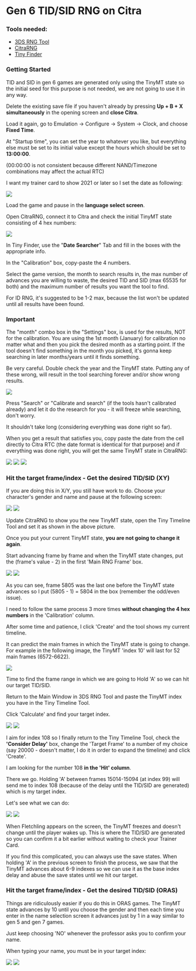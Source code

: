 # Gen 6 TID/SID RNG on Citra

### Tools needed: 

* [3DS RNG Tool](https://github.com/wwwwwwzx/3DSRNGTool/releases/tag/1.0.5)
* [CitraRNG](https://github.com/Admiral-Fish/CitraRNG/releases/tag/v3.1.0)
* [Tiny Finder](https://github.com/Bambo-Rambo/TinyFinder)


### Getting Started

TID and SID in gen 6 games are generated only using the TinyMT state so the initial seed for this purpose is not needed, we are not going to use it in any way.

Delete the existing save file if you haven't already by pressing **Up + B + X simultaneously** in the opening screen and **close Citra**. 

Load it again, go to Emulation -> Configure -> System -> Clock, and choose **Fixed Time**. 

At "Startup time", you can set the year to whatever you like, but everything else must be set to its initial value except the hours which should be set to **13:00:00**. 

(00:00:00 is not consistent because different NAND/Timezone combinations may affect the actual RTC)

I want my trainer card to show 2021 or later so I set the date as following:

![](https://raw.githubusercontent.com/Bambo-Rambo/RNG-Guides/main/Images/ID/ID1.png)

Load the game and pause in the **language select screen**. 

Open CitraRNG, connect it to Citra and check the initial TinyMT state consisting of 4 hex numbers:

![](https://raw.githubusercontent.com/Bambo-Rambo/RNG-Guides/main/Images/ID/ID2.png)

In Tiny Finder, use the "**Date Searcher**" Tab and fill in the boxes with the appropriate info. 

In the "Calibration" box, copy-paste the 4 numbers.

Select the game version, the month to search results in, the max number of advances you are willing to waste, the desired TID and SID (max 65535 for both) and the maximum number of results you want the tool to find. 

For ID RNG, it's suggested to be 1-2 max, because the list won't be updated until all results have been found.

### **Important**

The "month" combo box in the "Settings" box, is used for the results, NOT for the calibration. You are using the 1st month (January) for calibration no matter what and then you pick the desired month as a starting point. If the tool doesn't find something in the month you picked, it's gonna keep searching in later months/years until it finds something. 

Be very careful. Double check the year and the TinyMT state. Putting any of these wrong, will result in the tool searching forever and/or show wrong results.

![](https://raw.githubusercontent.com/Bambo-Rambo/RNG-Guides/main/Images/ID/ID3.png)

Press "Search" or "Calibrate and search" (if the tools hasn't calibrated already) and let it do the research for you - it will freeze while searching, don't worry. 

It shouldn't take long (considering everything was done right so far). 

When you get a result that satisfies you, copy paste the date from the cell directly to Citra RTC (the date format is identical for that purpose) 
and if everything was done right, you will get the same TinyMT state in CitraRNG:

![](https://raw.githubusercontent.com/Bambo-Rambo/RNG-Guides/main/Images/ID/ID4.png)
![](https://raw.githubusercontent.com/Bambo-Rambo/RNG-Guides/main/Images/ID/ID6.png)
![](https://raw.githubusercontent.com/Bambo-Rambo/RNG-Guides/main/Images/ID/ID5.png)

### Hit the target frame/index - Get the desired TID/SID (XY)

If you are doing this in X/Y, you still have work to do. Choose your character's gender and name and pause at the following screen:

![](https://raw.githubusercontent.com/Bambo-Rambo/RNG-Guides/main/Images/ID/ID7.png)
![](https://raw.githubusercontent.com/Bambo-Rambo/RNG-Guides/main/Images/ID/ID8.png)

Update CitraRNG to show you the new TinyMT state, open the Tiny Timeline Tool and set it as shown in the above picture. 

Once you put your current TinyMT state, **you are not going to change it again**. 

Start advancing frame by frame and when the TinyMT state changes, put the (frame's value - 2) in the first 'Main RNG Frame' box.

![](https://raw.githubusercontent.com/Bambo-Rambo/RNG-Guides/main/Images/ID/ID9.png)
![](https://raw.githubusercontent.com/Bambo-Rambo/RNG-Guides/main/Images/ID/ID10.png)

As you can see, frame 5805 was the last one before the TinyMT state advances so I put (5805 - 1) = 5804 in the box (remember the odd/even issue).

I need to follow the same process 3 more times **without changing the 4 hex numbers** in the 'Calibration' column. 

After some time and patience, I click 'Create' and the tool shows my current timeline. 

It can predict the main frames in which the TinyMT state is going to change. 
For example in the following image, the TinyMT 'index 10' will last for 52 main frames (6572-6622).

![](https://raw.githubusercontent.com/Bambo-Rambo/RNG-Guides/main/Images/ID/ID11.png)

Time to find the frame range in which we are going to Hold 'A' so we can hit our target TID/SID. 

Return to the Main Window in 3DS RNG Tool and paste the TinyMT index you have in the Tiny Timeline Tool. 

Click 'Calculate' and find your target index.

![](https://raw.githubusercontent.com/Bambo-Rambo/RNG-Guides/main/Images/ID/ID12.png)
![](https://raw.githubusercontent.com/Bambo-Rambo/RNG-Guides/main/Images/ID/ID13.png)

I aim for index 108 so I finally return to the Tiny Timeline Tool, check the **'Consider Delay'** box, change the 'Target Frame' to a number of my choice (say 20000 - doesn't matter, I do it in order to expand the timeline) and click 'Create'. 

I am looking for the number 108 **in the 'Hit' column**. 

There we go. Holding 'A' between frames 15014-15094 (at index 99) will send me to index 108 (because of the delay until the TID/SID are generated) which is my target index.

Let's see what we can do:

![](https://raw.githubusercontent.com/Bambo-Rambo/RNG-Guides/main/Images/ID/ID14.png)
![](https://raw.githubusercontent.com/Bambo-Rambo/RNG-Guides/main/Images/ID/ID15.png)

When Fletchling appears on the screen, the TinyMT freezes and doesn't change until the player wakes up. This is where the TID/SID are generated so you can confirm it a bit earlier without waiting to check your Trainer Card.

If you find this complicated, you can always use the save states. 
When holding 'A' in the previous screen to finish the process, we saw that the TinyMT advances about 6-9 indexes so we can use it as the base index delay and abuse the save states until we hit our target.

### Hit the target frame/index - Get the desired TID/SID (ORAS)

Things are ridiculously easier if you do this in ORAS games. The TinyMT state advances by 10 until you choose the gender and then each time you enter in the name selection screen it advances just by 1 in a way similar to gen 5 and gen 7 games. 

Just keep choosing 'NO' whenever the professor asks you to confirm your name. 

When typing your name, you must be in your target index:

![](https://raw.githubusercontent.com/Bambo-Rambo/RNG-Guides/main/Images/ID/ID16.png)
![](https://raw.githubusercontent.com/Bambo-Rambo/RNG-Guides/main/Images/ID/ID17.png)

